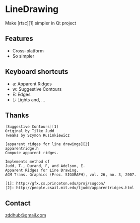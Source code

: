 LineDrawing
===========

Make [rtsc][1] simpler in Qt project

Features
--------

*	Cross-platform
*	So simpler

Keyboard shortcuts
------------------

* a: Apparent Ridges
* w: Suggestive Contours
* E: Edges
* L: Lights
and, ...
	
Thanks
------

	[Suggestive Contours][1]  
	Original by Tilke Judd  
	Tweaks by Szymon Rusinkiewicz  

	[apparent ridges for line drawings][2]  
	apparentridge.h  
	Compute apparent ridges.  

	Implements method of  
	Judd, T., Durand, F, and Adelson, E.  
	Apparent Ridges for Line Drawing,  
	ACM Trans. Graphics (Proc. SIGGRAPH), vol. 26, no. 3, 2007.  

	[1]: http://gfx.cs.princeton.edu/proj/sugcon/
	[2]: http://people.csail.mit.edu/tjudd/apparentridges.html 	

Contact
-------

<zddhub@gmail.com>

